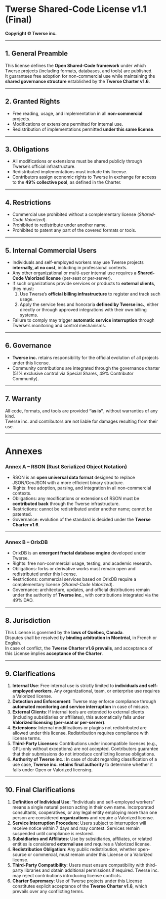 # Twerse Shared-Code License v1.1 (Final)

**Copyright © Twerse inc.**  

---

## 1. General Preamble
This license defines the **Open Shared-Code framework** under which Twerse projects (including formats, databases, and tools) are published.  
It guarantees free adoption for non-commercial use while maintaining the **shared governance structure** established by the **Twerse Charter v1.6**.  

---

## 2. Granted Rights
- Free reading, usage, and implementation in all **non-commercial** projects.  
- Modifications or extensions permitted for internal use.  
- Redistribution of implementations permitted **under this same license**.  

---

## 3. Obligations
- All modifications or extensions must be shared publicly through Twerse’s official infrastructure.  
- Redistributed implementations must include this license.  
- Contributors assign economic rights to Twerse in exchange for access to the **49% collective pool**, as defined in the Charter.  

---

## 4. Restrictions
- Commercial use prohibited without a complementary license (*Shared-Code Valorized*).  
- Prohibited to redistribute under another name.  
- Prohibited to patent any part of the covered formats or tools.  

---

## 5. Internal Commercial Users
- Individuals and self-employed workers may use Twerse projects **internally, at no cost**, including in professional contexts.  
- Any other organizational or multi-user internal use requires a **Shared-Code Valorized license** (per-seat or per-server).  
- If such organizations provide services or products to **external clients**, they must:  
  1. Use Twerse’s **official billing infrastructure** to register and track such usage.  
  2. Apply the service fees and honoraria **defined by Twerse inc.**, either directly or through approved integrations with their own billing systems.  
- Failure to comply may trigger **automatic service interruption** through Twerse’s monitoring and control mechanisms.  

---

## 6. Governance
- **Twerse inc.** retains responsibility for the official evolution of all projects under this license.  
- Community contributions are integrated through the governance charter (51% exclusive control via Special Shares, 49% Contributor Community).  

---

## 7. Warranty
All code, formats, and tools are provided **“as is”**, without warranties of any kind.  
Twerse inc. and contributors are not liable for damages resulting from their use.  

---

# Annexes

### Annex A – RSON (Rust Serialized Object Notation)
- RSON is an **open universal data format** designed to replace JSON/GeoJSON with a more efficient binary structure.  
- Rights: free adoption, parsing, and integration in all non-commercial contexts.  
- Obligations: any modifications or extensions of RSON must be **contributed back** through the Twerse infrastructure.  
- Restrictions: cannot be redistributed under another name; cannot be patented.  
- Governance: evolution of the standard is decided under the **Twerse Charter v1.6**.  

---

### Annex B – OrixDB
- OrixDB is an **emergent fractal database engine** developed under Twerse.  
- Rights: free non-commercial usage, testing, and academic research.  
- Obligations: forks or derivative works must remain open and redistributed under this license.  
- Restrictions: commercial services based on OrixDB require a complementary license (*Shared-Code Valorized*).  
- Governance: architecture, updates, and official distributions remain under the authority of **Twerse inc.**, with contributions integrated via the 49% DAO.  

---

## 8. Jurisdiction
This License is governed by the **laws of Québec, Canada**.  
Disputes shall be resolved by **binding arbitration in Montréal**, in French or English.  
In case of conflict, the **Twerse Charter v1.6 prevails**, and acceptance of this License implies **acceptance of the Charter**.  

---

## 9. Clarifications
1. **Internal Use**: Free internal use is strictly limited to **individuals and self-employed workers**. Any organizational, team, or enterprise use requires a Valorized license.  
2. **Detection and Enforcement**: Twerse may enforce compliance through **automated monitoring and service interruption** in case of misuse.  
3. **External Clients**: If internal tools are extended to external clients (including subsidiaries or affiliates), this automatically falls under **Valorized licensing (per-seat or per-server)**.  
4. **Extensions**: Internal modifications or plugins not redistributed are allowed under this license. Redistribution requires compliance with license terms.  
5. **Third-Party Licenses**: Contributions under incompatible licenses (e.g., GPL-only without exceptions) are not accepted. Contributors guarantee that their submissions do not introduce conflicting license obligations.  
6. **Authority of Twerse inc.**: In case of doubt regarding classification of a use case, **Twerse inc. retains final authority** to determine whether it falls under Open or Valorized licensing.  

---

## 10. Final Clarifications
1. **Definition of Individual Use**: “Individuals and self-employed workers” means a single natural person acting in their own name. Incorporated consultants, cooperatives, or any legal entity employing more than one person are considered **organizations** and require a Valorized license.  
2. **Service Interruption Procedure**: Users subject to interruption will receive notice within 7 days and may contest. Services remain suspended until compliance is restored.  
3. **Subsidiaries and Affiliates**: Use by subsidiaries, affiliates, or related entities is considered **external use** and requires a Valorized license.  
4. **Redistribution Obligation**: Any public redistribution, whether open-source or commercial, must remain under this License or a Valorized license.  
5. **Third-Party Compatibility**: Users must ensure compatibility with third-party libraries and obtain additional permissions if required. Twerse inc. may reject contributions introducing license conflicts.  
6. **Charter Supremacy**: Use of Twerse projects under this License constitutes explicit acceptance of the **Twerse Charter v1.6**, which prevails over any conflicting terms.  


